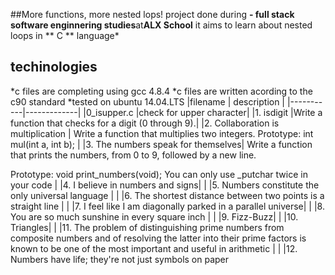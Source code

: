 ##More functions, more nested lops!
project done during **- full stack software enginnering studies**at**ALX School**
it aims to learn about nested loops in ** C ** language*
## techinologies
*c files are completing using gcc 4.8.4
*c files are written acording to the c90 standard
*tested on ubuntu 14.04.LTS
|filename   | description |
|-----------|-------------|
|0_isupper.c  |check for upper character|
|1. isdigit   |Write a function that checks for a digit (0 through 9).|
|2. Collaboration is multiplication   | Write a function that multiplies two integers.
Prototype: int mul(int a, int b);                        |
|3. The numbers speak for themselves| Write a function that prints the numbers, from 0 to 9, followed by a new line.

Prototype: void print_numbers(void);
You can only use _putchar twice in your code  |
|4. I believe in numbers and signs|                         |
|5. Numbers constitute the only universal language |                         |
|6. The shortest distance between two points is a straight line             |                         |
|7. I feel like I am diagonally parked in a parallel universe|                         |
|8. You are so much sunshine in every square inch   |                         |
|9. Fizz-Buzz|                         |
|10. Triangles|                         |
|11. The problem of distinguishing prime numbers from composite numbers and of resolving the latter into their prime factors is known to be one of the most important and useful in arithmetic             |                         |
|12. Numbers have life; they're not just symbols on paper
